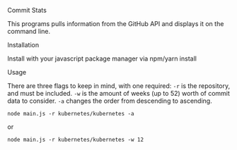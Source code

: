 Commit Stats

This programs pulls information from the GitHub API and displays it on the command line.

Installation

Install with your javascript package manager via npm/yarn install

Usage

There are three flags to keep in mind, with one required: `-r` is the repository, and must be included. `-w` is the amount of weeks (up to 52) worth of commit data to consider. `-a` changes the order from descending to ascending.

```
node main.js -r kubernetes/kubernetes -a
```

or

```
node main.js -r kubernetes/kubernetes -w 12
```
